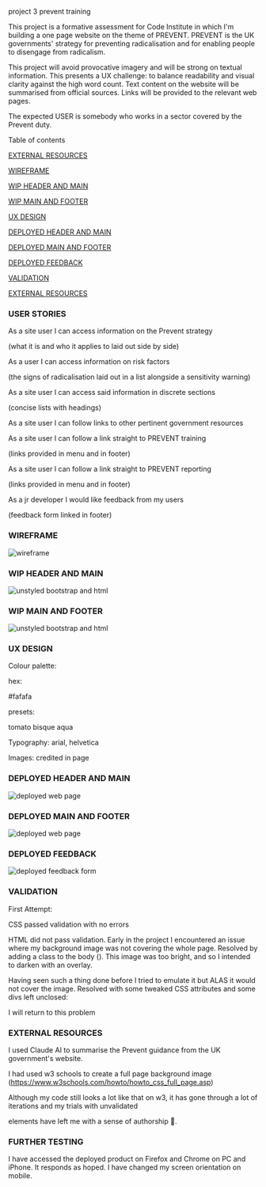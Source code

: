 project 3 prevent training

This project is a formative assessment for Code Institute in which I'm building a one page website on the theme of PREVENT.
PREVENT is the UK governments' strategy for preventing radicalisation and for enabling people to disengage from radicalism.

This project will avoid provocative imagery and will be strong on textual information. This presents a UX challenge: 
to balance readability and visual clarity against the high word count. Text content on the website will be summarised from
official sources. Links will be provided to the relevant web pages.

The expected USER is somebody who works in a sector covered by the Prevent duty. 

Table of contents 

[EXTERNAL RESOURCES](#USER-STORIES)

[WIREFRAME](#WIREFRAME)

[WIP HEADER AND MAIN](#WIP-HEADER-AND-MAIN)

[WIP MAIN AND FOOTER](#WIP-MAIN-AND-FOOTER)

[UX DESIGN](#UX-DESIGN)

[DEPLOYED HEADER AND MAIN](#DEPLOYED-HEADER-AND-MAIN)

[DEPLOYED MAIN AND FOOTER](#DEPLOYED-MAIN-AND-FOOTER)

[DEPLOYED FEEDBACK](#DEPLOYED-FEEDBACK)

[VALIDATION](#VALIDATION)

[EXTERNAL RESOURCES](#EXTERNAL-RESOURCES)

### USER STORIES

As a site user I can access information on the Prevent strategy

(what it is and who it applies to laid out side by side)

As a user I can access information on risk factors

(the signs of radicalisation laid out in a list alongside a sensitivity warning)

As a site user I can access said information in discrete sections

(concise lists with headings)

As a site user I can follow links to other pertinent government resources

As a site user I can follow a link straight to PREVENT training

(links provided in menu and in footer)

As a site user I can follow a link straight to PREVENT reporting

(links provided in menu and in footer)

As a jr developer I would like feedback from my users

(feedback form linked in footer)

### WIREFRAME

![wireframe](assets/images/readme/wireframe.png)

### WIP HEADER AND MAIN

![unstyled bootstrap and html](assets/images/readme/wip-header-and-main.png)

### WIP MAIN AND FOOTER

![unstyled bootstrap and html](assets/images/readme/wip-main-and-footer.png)

### UX DESIGN

Colour palette: 

hex: 

#fafafa

presets:

tomato
bisque
aqua

Typography: arial, helvetica

Images: credited in page

### DEPLOYED HEADER AND MAIN

![deployed web page](/assets/images/readme/deplopyed-header-and-main.png)

### DEPLOYED MAIN AND FOOTER

![deployed web page](/assets/images/readme/deplopyed-main-and-footer.png)

### DEPLOYED FEEDBACK

![deployed feedback form](/assets/images/readme/deployed-feedback.png)

### VALIDATION

First Attempt:

CSS passed validation with no errors

HTML did not pass validation. Early in the project I encountered an issue where my background image was not covering the whole page.
Resolved by adding a class to the body (<body class="bg">). This image was too bright, and so I intended to darken with an overlay.

Having seen such a thing done before I tried to emulate it but ALAS it would not cover the image. Resolved with some tweaked CSS attributes
and some divs left unclosed:

<div class="bg">
<div class="overlay">

I will return to this problem

### EXTERNAL RESOURCES

I used Claude AI to summarise the Prevent guidance from the UK government's website.

I had used w3 schools to create a full page background image (https://www.w3schools.com/howto/howto_css_full_page.asp)

Although my code still looks a lot like that on w3, it has gone through a lot of iterations and my trials with unvalidated
<div> elements have left me with a sense of authorship 🤣.

### FURTHER TESTING

I have accessed the deployed product on Firefox and Chrome on PC and iPhone. It responds as hoped. I have changed my screen orientation on mobile.